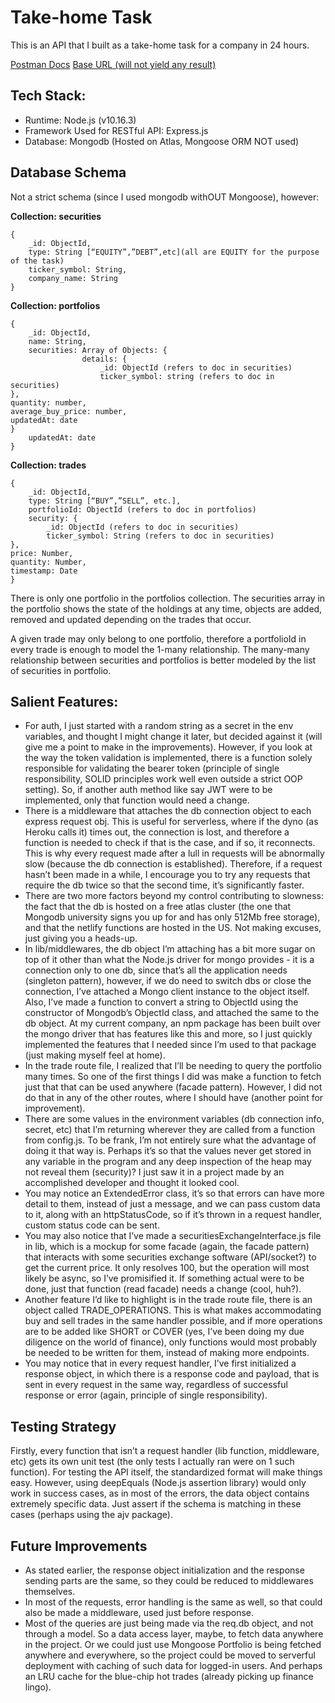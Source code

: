 # Take-home Task

This is an API that I built as a take-home task for a company in 24 hours.

[Postman Docs](https://documenter.getpostman.com/view/4642320/SWT8hzLq)
[Base URL (will not yield any result)](https://peaceful-hugle-67003a.netlify.com/.netlify/functions/app/)

## Tech Stack:
 - Runtime: Node.js (v10.16.3)
 - Framework Used for RESTful API: Express.js
 - Database: Mongodb (Hosted on Atlas, Mongoose ORM NOT used)

## Database Schema

Not a strict schema (since I used mongodb withOUT Mongoose), however:

**Collection: securities**
```
{
	_id: ObjectId,
	type: String [“EQUITY”,”DEBT”,etc](all are EQUITY for the purpose of the task)
	ticker_symbol: String,
	company_name: String
}
```

**Collection: portfolios**
```
{
	_id: ObjectId,
	name: String,
	securities: Array of Objects: {
				details: {
					_id: ObjectId (refers to doc in securities)
					ticker_symbol: string (refers to doc in securities)
},
quantity: number,
average_buy_price: number,
updatedAt: date 
}
	updatedAt: date
}
```

**Collection: trades**
```
{
	_id: ObjectId,
	type: String [“BUY”,”SELL”, etc.],
	portfolioId: ObjectId (refers to doc in portfolios)
	security: {
		_id: ObjectId (refers to doc in securities)
		ticker_symbol: String (refers to doc in securities)
},
price: Number,
quantity: Number,
timestamp: Date
}
```

There is only one portfolio in the portfolios collection. The securities array in the portfolio shows the state of the holdings at any time, objects are added, removed and updated depending on the trades that occur.

A given trade may only belong to one portfolio, therefore a portfolioId in every trade is enough to model the 1-many relationship. The many-many relationship between securities and portfolios is better modeled by the list of securities in portfolio.


## Salient Features:

 - For auth, I just started with a random string as a secret in the env variables, and thought I might change it later, but decided against it (will give me a point to make in the improvements). However, if you look at the way the token validation is implemented, there is a function solely responsible for validating the bearer token (principle of single responsibility, SOLID principles work well even outside a strict OOP setting). So, if another auth method like say JWT were to be implemented, only that function would need a change.
 - There is a middleware that attaches the db connection object to each express request obj. This is useful for serverless, where if the dyno (as Heroku calls it) times out, the connection is lost, and therefore a function is needed to check if that is the case, and if so, it reconnects. This is why every request made after a lull in requests will be abnormally slow (because the db connection is established). Therefore, if a request hasn’t been made in a while, I encourage you to try any requests that require the db twice so that the second time, it’s significantly faster.
 - There are two more factors beyond my control contributing to slowness: the fact that the db is hosted on a free atlas cluster (the one that Mongodb university signs you up for and has only 512Mb free storage), and that the netlify functions are hosted in the US. Not making excuses, just giving you a heads-up.
 - In lib/middlewares, the db object I’m attaching has a bit more sugar on top of it other than what the Node.js driver for mongo provides - it is a connection only to one db, since that’s all the application needs (singleton pattern), however, if we do need to switch dbs or close the connection, I’ve attached a Mongo client instance to the object itself. Also, I’ve made a function to convert a string to ObjectId using the constructor of Mongodb’s ObjectId class, and attached the same to the db object. At my current company, an npm package has been built over the mongo driver that has features like this and more, so I just quickly implemented the features that I needed since I’m used to that package (just making myself feel at home).
 - In the trade route file, I realized that I’ll be needing to query the portfolio many times. So one of the first things I did was make a function to fetch just that that can be used anywhere (facade pattern). However, I did not do that in any of the other routes, where I should have (another point for improvement).
 - There are some values in the environment variables (db connection info, secret, etc) that I’m returning wherever they are called from a function from config.js. To be frank, I’m not entirely sure what the advantage of doing it that way is. Perhaps it’s so that the values never get stored in any variable in the program and any deep inspection of the heap may not reveal them (security)? I just saw it in a project made by an accomplished developer and thought it looked cool.
 - You may notice an ExtendedError class, it’s so that errors can have more detail to them, instead of just a message, and we can pass custom data to it, along with an httpStatusCode, so if it’s thrown in a request handler, custom status code can be sent.
 - You may also notice that I’ve made a securitiesExchangeInterface.js file in lib, which is a mockup for some facade (again, the facade pattern) that interacts with some securities exchange software (API/socket?) to get the current price. It only resolves 100, but the operation will most likely be async, so I’ve promisified it. If something actual were to be done, just that function (read facade) needs a change (cool, huh?).
 - Another feature I’d like to highlight is in the trade route file, there is an object called TRADE_OPERATIONS. This is what makes accommodating buy and sell trades in the same handler possible, and if more operations are to be added like SHORT or COVER (yes, I’ve been doing my due diligence on the world of finance), only functions would most probably be needed to be written for them, instead of making more endpoints. 
  - You may notice that in every request handler, I’ve first initialized a response object, in which there is a response code and payload, that is sent in every request in the same way, regardless of successful response or error (again, principle of single responsibility).


## Testing Strategy
Firstly, every function that isn’t a request handler (lib function, middleware, etc) gets its own unit test (the only tests I actually ran were on 1 such function).
For testing the API itself, the standardized format will make things easy. However, using deepEquals (Node.js assertion library) would only work in success cases, as in most of the errors, the data object contains extremely specific data. Just assert if the schema is matching in these cases (perhaps using the ajv package).

## Future Improvements

 - As stated earlier, the response object initialization and the response sending parts are the same, so they could be reduced to middlewares themselves.
 - In most of the requests, error handling is the same as well, so that could also be made a middleware, used just before response.
 - Most of the queries are just being made via the req.db object, and not through a model. So a data access layer, maybe, to fetch data anywhere in the project. Or we could just use Mongoose
 Portfolio is being fetched anywhere and everywhere, so the project could be moved to serverful deployment with caching of such data for logged-in users. And perhaps an LRU cache for the blue-chip hot trades (already picking up finance lingo).




